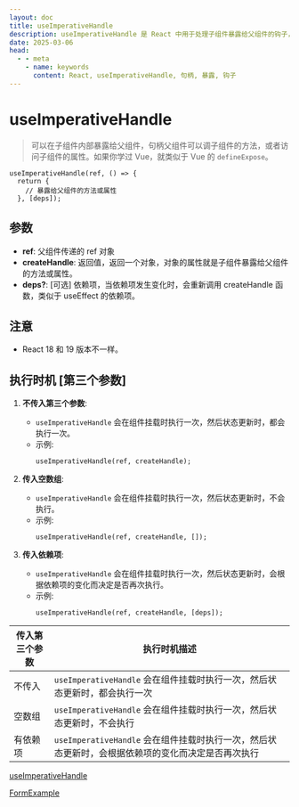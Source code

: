 ```yaml
---
layout: doc
title: useImperativeHandle
description: useImperativeHandle 是 React 中用于处理子组件暴露给父组件的钩子，可以方便地在子组件内部暴露给父组件，句柄父组件可以调子组件的方法，或者访问子组件的属性。如果你学过 Vue，就类似于 Vue 的 `defineExpose`。
date: 2025-03-06
head:
  - - meta
    - name: keywords
      content: React, useImperativeHandle, 句柄, 暴露, 钩子
---
```


# useImperativeHandle

> 可以在子组件内部暴露给父组件，句柄父组件可以调子组件的方法，或者访问子组件的属性。如果你学过 Vue，就类似于 Vue 的 `defineExpose`。

```tsx
useImperativeHandle(ref, () => {
  return {
    // 暴露给父组件的方法或属性
  }, [deps]);
```

## 参数

- **ref**: 父组件传递的 ref 对象
- **createHandle**: 返回值，返回一个对象，对象的属性就是子组件暴露给父组件的方法或属性。
- **deps?**: [可选] 依赖项，当依赖项发生变化时，会重新调用 createHandle 函数，类似于 useEffect 的依赖项。

## 注意

- React 18 和 19 版本不一样。

## 执行时机 [第三个参数]

1. **不传入第三个参数**:

   - `useImperativeHandle` 会在组件挂载时执行一次，然后状态更新时，都会执行一次。
   - 示例:
     ```tsx
     useImperativeHandle(ref, createHandle);
     ```

2. **传入空数组**:

   - `useImperativeHandle` 会在组件挂载时执行一次，然后状态更新时，不会执行。
   - 示例:
     ```tsx
     useImperativeHandle(ref, createHandle, []);
     ```

3. **传入依赖项**:
   - `useImperativeHandle` 会在组件挂载时执行一次，然后状态更新时，会根据依赖项的变化而决定是否再次执行。
   - 示例:
     ```tsx
     useImperativeHandle(ref, createHandle, [deps]);
     ```

| 传入第三个参数 | 执行时机描述                                                                                       |
| -------------- | -------------------------------------------------------------------------------------------------- |
| 不传入         | `useImperativeHandle` 会在组件挂载时执行一次，然后状态更新时，都会执行一次                         |
| 空数组         | `useImperativeHandle` 会在组件挂载时执行一次，然后状态更新时，不会执行                             |
| 有依赖项       | `useImperativeHandle` 会在组件挂载时执行一次，然后状态更新时，会根据依赖项的变化而决定是否再次执行 |

[useImperativeHandle](https://github.com/ubdmf/react-demo/tree/useImperativeHandle/src/compoments/UseImperativeHandleCom/UseImperativeHandleExample.tsx)

[FormExample](https://github.com/ubdmf/react-demo/tree/useImperativeHandle/src/compoments/UseImperativeHandleCom/FormExample.tsx)
